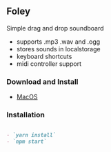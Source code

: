 ## Foley 

Simple drag and drop soundboard


- supports .mp3 .wav and .ogg
- stores sounds in localstorage
- keyboard shortcuts
- midi controller support

### Download and Install
- [MacOS](dist/Foley-darwin-x64-1.0.0.zip)




### Installation

```markdown

- `yarn install`
- `npm start`
```

